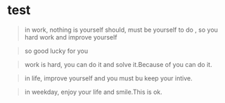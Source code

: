 # test
> in work, nothing is yourself should, must be yourself to do , so you hard work and improve yourself

> so good lucky for you

> work is hard, you can do it and solve it.Because of you can do it.

> in life, improve yourself and you must bu keep your intive.

> in weekday, enjoy your life and smile.This is ok.
